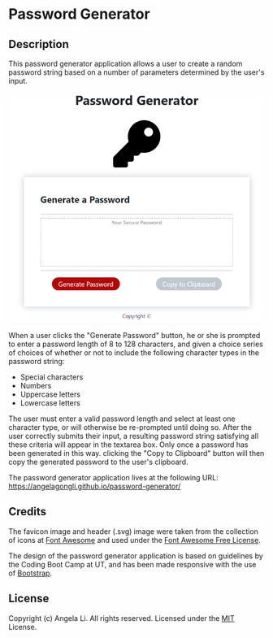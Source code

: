 # Password Generator

## Description
This password generator application allows a user to create a random password string based on a number of parameters determined by the user's input.

![password generator application screenshot](/assets/images/screenshot.png)

When a user clicks the "Generate Password" button, he or she is prompted to enter a password length of 8 to 128 characters, and given a choice series of choices of whether or not to include the following character types in the password string:
* Special characters
* Numbers
* Uppercase letters
* Lowercase letters

The user must enter a valid password length and select at least one character type, or will otherwise be re-prompted until doing so. After the user correctly submits their input, a resulting password string satisfying all these criteria will appear in the textarea box. Only once a password has been generated in this way. clicking the "Copy to Clipboard" button will then copy the generated password to the user's clipboard.

The password generator application lives at the following URL: https://angelagongli.github.io/password-generator/

## Credits
The favicon image and header (.svg) image were taken from the collection of icons at [Font Awesome](https://fontawesome.com/) and used under the [Font Awesome Free License](https://fontawesome.com/license/free).

The design of the password generator application is based on guidelines by the Coding Boot Camp at UT, and has been made responsive with the use of [Bootstrap](https://getbootstrap.com/).

## License
Copyright (c) Angela Li. All rights reserved.
Licensed under the [MIT](LICENSE) License.